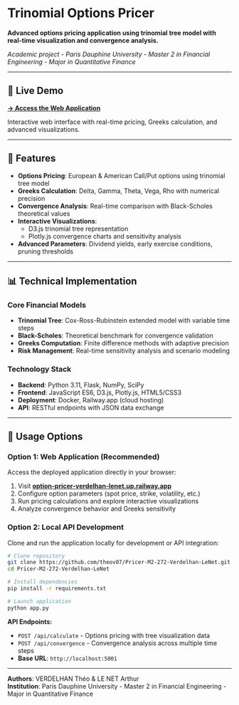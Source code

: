 # Trinomial Options Pricer

**Advanced options pricing application using trinomial tree model with real-time visualization and convergence analysis.**

*Academic project - Paris Dauphine University - Master 2 in Financial Engineering - Major in Quantitative Finance*

---

## 🚀 Live Demo

**[→ Access the Web Application](https://option-pricer-verdelhan-lenet.up.railway.app)**

Interactive web interface with real-time pricing, Greeks calculation, and advanced visualizations.

---

## 🎯 Features

- **Options Pricing**: European & American Call/Put options using trinomial tree model
- **Greeks Calculation**: Delta, Gamma, Theta, Vega, Rho with numerical precision
- **Convergence Analysis**: Real-time comparison with Black-Scholes theoretical values
- **Interactive Visualizations**: 
  - D3.js trinomial tree representation
  - Plotly.js convergence charts and sensitivity analysis
- **Advanced Parameters**: Dividend yields, early exercise conditions, pruning thresholds

---

## 📊 Technical Implementation

### Core Financial Models
- **Trinomial Tree**: Cox-Ross-Rubinstein extended model with variable time steps
- **Black-Scholes**: Theoretical benchmark for convergence validation
- **Greeks Computation**: Finite difference methods with adaptive precision
- **Risk Management**: Real-time sensitivity analysis and scenario modeling

### Technology Stack
- **Backend**: Python 3.11, Flask, NumPy, SciPy
- **Frontend**: JavaScript ES6, D3.js, Plotly.js, HTML5/CSS3
- **Deployment**: Docker, Railway.app (cloud hosting)
- **API**: RESTful endpoints with JSON data exchange

---

## 🔬 Usage Options

### Option 1: Web Application (Recommended)
Access the deployed application directly in your browser:
1. Visit **[option-pricer-verdelhan-lenet.up.railway.app](https://option-pricer-verdelhan-lenet.up.railway.app)**
2. Configure option parameters (spot price, strike, volatility, etc.)
3. Run pricing calculations and explore interactive visualizations
4. Analyze convergence behavior and Greeks sensitivity

### Option 2: Local API Development
Clone and run the application locally for development or API integration:

```bash
# Clone repository
git clone https://github.com/theov07/Pricer-M2-272-Verdelhan-LeNet.git
cd Pricer-M2-272-Verdelhan-LeNet

# Install dependencies
pip install -r requirements.txt

# Launch application
python app.py
```

**API Endpoints:**
- `POST /api/calculate` - Options pricing with tree visualization data
- `POST /api/convergence` - Convergence analysis across multiple time steps
- **Base URL**: `http://localhost:5001`


---

**Authors**: VERDELHAN Théo & LE NET Arthur  
**Institution**: Paris Dauphine University - Master 2 in Financial Engineering - Major in Quantitative Finance
